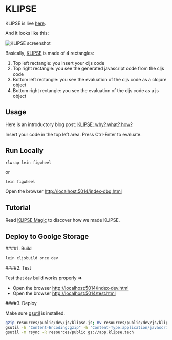 # KLIPSE

KLIPSE is live [here](http://app.gadjett.com/cljs_compiler/index-dev.html).

And it looks like this:


![KLIPSE screenshot](http://raphaelboukara.github.io/assets/hello_klipse.png "KLIPSE screenshot")

Basically, [KLIPSE](http://app.gadjett.com/cljs_compiler/index-dev.html) is made of 4 rectangles:

1. Top left rectangle: you insert your cljs code
2. Top right rectangle: you see the generated javascript code from the cljs code
3. Bottom left rectangle: you see the evaluation of the cljs code as a clojure object
4. Bottom right rectangle: you see the evaluation of the cljs code as a js object

## Usage

Here is an introductory blog post: [KLIPSE: why? what? how?](http://raphaelboukara.github.io/clojure/2016/03/17/klipse.html)


Insert your code in the top left area.
Press Ctrl-Enter to evaluate.




## Run Locally

```bash
rlwrap lein figwheel
```
or 

```bash
lein figwheel
```
 Open the browser [http://localhost:5014/index-dbg.html](http://localhost:5014/index-dbg.html)
 
 
## Tutorial

Read [KLIPSE Magic](https://github.com/viebel/klipse/blob/master/tutorial.md) to discover how we made KLIPSE.

## Deploy to Goolge Storage

####1. Build

```bash
lein cljsbuild once dev
```
####2. Test

Test that `dev` build works properly => 

- Open the browser [http://localhost:5014/index-dev.html](http://localhost:5014/index-dev.html)
- Open the browser [http://localhost:5014/test.html](http://localhost:5014/test.html)
 

####3. Deploy

Make sure [gsutil](https://cloud.google.com/storage/docs/gsutil_install) is installed.

```bash
gzip resources/public/dev/js/klipse.js; mv resources/public/dev/js/klipse.js.gz resources/public/dev/js/klipse.js;
gsutil -h "Content-Encoding:gzip" -h "Content-Type:application/javascript" cp resources/public/dev/js/klipse.js gs://app.klipse.tech/dev/js
gsutil -m rsync -R resources/public gs://app.klipse.tech
```
